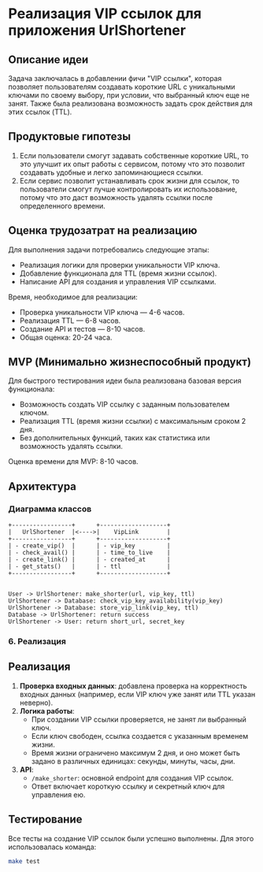 # Реализация VIP ссылок для приложения UrlShortener

## Описание идеи

Задача заключалась в добавлении фичи "VIP ссылки", которая позволяет пользователям создавать короткие URL с уникальными ключами по своему выбору, при условии, что выбранный ключ еще не занят. Также была реализована возможность задать срок действия для этих ссылок (TTL).

## Продуктовые гипотезы

1. Если пользователи смогут задавать собственные короткие URL, то это улучшит их опыт работы с сервисом, потому что это позволит создавать удобные и легко запоминающиеся ссылки.
2. Если сервис позволит устанавливать срок жизни для ссылок, то пользователи смогут лучше контролировать их использование, потому что это даст возможность удалять ссылки после определенного времени.

## Оценка трудозатрат на реализацию

Для выполнения задачи потребовались следующие этапы:
- Реализация логики для проверки уникальности VIP ключа.
- Добавление функционала для TTL (время жизни ссылок).
- Написание API для создания и управления VIP ссылками.

Время, необходимое для реализации:
- Проверка уникальности VIP ключа — 4-6 часов.
- Реализация TTL — 6-8 часов.
- Создание API и тестов — 8-10 часов.
- Общая оценка: 20-24 часа.

## MVP (Минимально жизнеспособный продукт)

Для быстрого тестирования идеи была реализована базовая версия функционала:
- Возможность создать VIP ссылку с заданным пользователем ключом.
- Реализация TTL (время жизни ссылки) с максимальным сроком 2 дня.
- Без дополнительных функций, таких как статистика или возможность удалять ссылки.

Оценка времени для MVP: 8-10 часов.

## Архитектура

### Диаграмма классов

```
+-----------------+      +-------------------+
|   UrlShortener  |<---->|    VipLink        |
+-----------------+      +-------------------+
| - create_vip()  |      | - vip_key         |
| - check_avail() |      | - time_to_live    |
| - create_link() |      | - created_at      |
| - get_stats()   |      | - ttl             |
+-----------------+      +-------------------+


User -> UrlShortener: make_shorter(url, vip_key, ttl)
UrlShortener -> Database: check_vip_key_availability(vip_key)
UrlShortener -> Database: store_vip_link(vip_key, ttl)
Database -> UrlShortener: return success
UrlShortener -> User: return short_url, secret_key
```

### 6. Реализация

## Реализация

1. **Проверка входных данных**: добавлена проверка на корректность входных данных (например, если VIP ключ уже занят или TTL указан неверно).
2. **Логика работы**:
   - При создании VIP ссылки проверяется, не занят ли выбранный ключ.
   - Если ключ свободен, ссылка создается с указанным временем жизни.
   - Время жизни ограничено максимум 2 дня, и оно может быть задано в различных единицах: секунды, минуты, часы, дни.
3. **API**:
   - `/make_shorter`: основной endpoint для создания VIP ссылок.
   - Ответ включает короткую ссылку и секретный ключ для управления ею.

## Тестирование

Все тесты на создание VIP ссылок были успешно выполнены. Для этого использовалась команда:

```bash
make test
